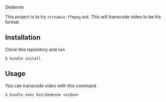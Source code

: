 Dedenne

This project is to try `streamio-ffmpeg` out. This will transcode video to be hls format.

## Installation

Clone this repository and run

    $ bundle install

## Usage

You can transcode video with this command

    $ bundle exec bin/dedenne <video>
